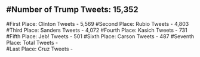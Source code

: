 #Number of Trump Tweets: 15,352
---
#First Place: Clinton Tweets - 5,569
#Second Place: Rubio Tweets - 4,803
#Third Place: Sanders Tweets - 4,072
#Fourth Place: Kasich Tweets - 731
#Fifth Place: Jeb! Tweets - 501
#Sixth Place: Carson Tweets - 487
#Seventh Place: Total Tweets -  
#Last Place: Cruz Tweets - 
